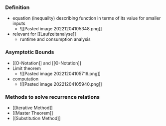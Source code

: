 ### Definition
+ equation (inequailty) describing function in terms of its value for smaller inputs
	+ ![[Pasted image 20221204105348.png]]
+ relevant for [[Laufzeitanalyse]]
	+ runtime and consumption analysis

### Asymptotic Bounds
+ [[O-Notation]] and [[Θ-Notation]]
+ Limit theorem
	+ ![[Pasted image 20221204105716.png]]
+ computation
	+ ![[Pasted image 20221204105940.png]]

### Methods to solve recurrence relations
+ [[Iterative Method]]
+ [[Master Theorem]]
+ [[Substitution Method]]
